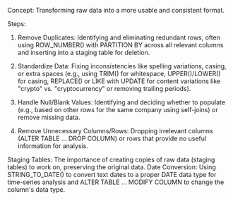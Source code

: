 Concept: Transforming raw data into a more usable and consistent format.

Steps:

1) Remove Duplicates: Identifying and eliminating redundant rows, often using ROW_NUMBER() with PARTITION BY across all relevant columns and inserting into a staging table for deletion.

2) Standardize Data: Fixing inconsistencies like spelling variations, casing, or extra spaces (e.g., using TRIM() for whitespace, UPPER()/LOWER() for casing, REPLACE() or LIKE with UPDATE for content variations like "crypto" vs. "cryptocurrency" or removing trailing periods).

3) Handle Null/Blank Values: Identifying and deciding whether to populate (e.g., based on other rows for the same company using self-joins) or remove missing data.

4) Remove Unnecessary Columns/Rows: Dropping irrelevant columns (ALTER TABLE ... DROP COLUMN) or rows that provide no useful information for analysis.

Staging Tables: The importance of creating copies of raw data (staging tables) to work on, preserving the original data.
Date Conversion: Using STRING_TO_DATE() to convert text dates to a proper DATE data type for time-series analysis and ALTER TABLE ... MODIFY COLUMN to change the column's data type.
